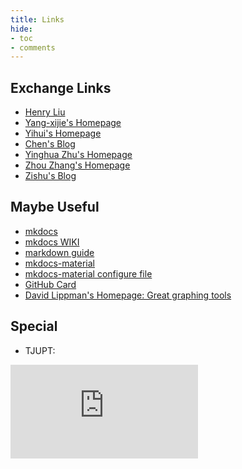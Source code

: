```yaml
---
title: Links
hide:
- toc
- comments
---
```


## Exchange Links

- [Henry Liu](https://henrylau7.github.io/)
- [Yang-xijie's Homepage](https://yang-xijie.github.io/)
- [Yihui's Homepage](https://yihui.org/)
- [Chen's Blog](https://blog.chenyyds.com/)
- [Yinghua Zhu's Homepage](https://yinghuazhu.github.io/)
- [Zhou Zhang's Homepage](https://zhangzhou.site/)
- [Zishu's Blog](https://zishu.me/)

## Maybe Useful

- [mkdocs](https://www.mkdocs.org/)
- [mkdocs WIKI](https://github.com/mkdocs/mkdocs/wiki)
- [markdown guide](https://www.markdownguide.org/)
- [mkdocs-material](https://squidfunk.github.io/mkdocs-material/)
- [mkdocs-material configure file](https://github.com/squidfunk/mkdocs-material/blob/master/mkdocs.yml)
- [GitHub Card](https://gh-card.dev/)
- [David Lippman's Homepage: Great graphing tools](http://dlippman.imathas.com/)

## Special
- TJUPT:

[![](https://tjupt.org/mybar.php?userid=125498.png)](https://tjupt.org/promotionlink.php?key=1dff7324687a78a924366b15ea7fce7f)
